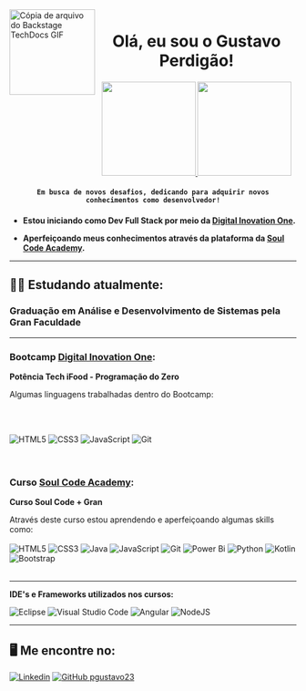 <img align="left" src="https://backstage.io/animations/backstage-software-catalog-icon-1.gif" alt="Cópia de arquivo do Backstage TechDocs GIF" height=150>
<h1 align="center">  
     Olá, eu sou o Gustavo Perdigão!
     <h4 align="center">
     <a href="https://github.com/pgustavo23">
           <img height=165 src="https://github-readme-stats.vercel.app/api?username=pgustavo23&hide_border=true&border_radius=8&show_icons=true&rank_icon=github&icon_color=36baa2&bg_color=484d5b&title_color=36baa2&text_color=fff&ring_color=36baa2" />
     </a>
     <a href="https://github.com/pgustavo23">
            <img height=165 src="https://github-readme-stats.vercel.app/api/top-langs?username=pgustavo23&langs_count=8&layout=compact&hide_border=true&bg_color=484d5b&title_color=36baa2&text_color=fff&border_color=36baa2" />
     </a>
</h4>
   
</h1>
<h4 align="center">

`Em busca de novos desafios, dedicando para adquirir novos conhecimentos como desenvolvedor!`
<br>
</h4>
<h4>
      
  * Estou iniciando como Dev Full Stack por meio da [Digital Inovation One](https://web.dio.me/users/gustavo_perdigao23?tab=achievements). 
    
  * Aperfeiçoando meus conhecimentos através da plataforma da [Soul Code Academy](https://soulcode.com/).
    
 <hr>
</h4>
 
## 👨‍💻 Estudando atualmente:

### Graduação em Análise e Desenvolvimento de Sistemas pela Gran Faculdade

<hr>

### Bootcamp [Digital Inovation One](https://web.dio.me/users/gustavo_perdigao23?tab=achievements): 

**Potência Tech iFood - Programação do Zero**


Algumas linguagens trabalhadas dentro do Bootcamp:
 
<br>
<br>

![HTML5](https://img.shields.io/badge/HTML5-E34F26?style=for-the-badge&logo=html5&logoColor=white)
![CSS3](https://img.shields.io/badge/CSS3-1572B6?style=for-the-badge&logo=css3&logoColor=white)
![JavaScript](https://img.shields.io/badge/javascript-%23323330.svg?style=for-the-badge&logo=javascript&logoColor=%23F7DF1E)
![Git](https://img.shields.io/badge/Git-E34F26?style=for-the-badge&logo=git&logoColor=white)
<br>
<br>
<br>

### Curso [Soul Code Academy](https://soulcode.com/):

**Curso Soul Code + Gran**

Através deste curso estou aprendendo e aperfeiçoando algumas skills como:
<br>
<br>
![HTML5](https://img.shields.io/badge/HTML5-E34F26?style=for-the-badge&logo=html5&logoColor=white)
![CSS3](https://img.shields.io/badge/CSS3-1572B6?style=for-the-badge&logo=css3&logoColor=white)
![Java](https://img.shields.io/badge/java-%23ED8B00.svg?style=for-the-badge&logo=openjdk&logoColor=white)
![JavaScript](https://img.shields.io/badge/javascript-%23323330.svg?style=for-the-badge&logo=javascript&logoColor=%23F7DF1E)
![Git](https://img.shields.io/badge/Git-E34F26?style=for-the-badge&logo=git&logoColor=white)
![Power Bi](https://img.shields.io/badge/power_bi-F2C811?style=for-the-badge&logo=powerbi&logoColor=black)
![Python](https://img.shields.io/badge/python-3670A0?style=for-the-badge&logo=python&logoColor=ffdd54)
![Kotlin](https://img.shields.io/badge/kotlin-%237F52FF.svg?style=for-the-badge&logo=kotlin&logoColor=white)
![Bootstrap](https://img.shields.io/badge/bootstrap-%238511FA.svg?style=for-the-badge&logo=bootstrap&logoColor=white)
<br>
<br>
<hr>

**IDE's e Frameworks utilizados nos cursos:**

![Eclipse](https://img.shields.io/badge/Eclipse-FE7A16.svg?style=for-the-badge&logo=Eclipse&logoColor=white)
![Visual Studio Code](https://img.shields.io/badge/Visual%20Studio%20Code-0078d7.svg?style=for-the-badge&logo=visual-studio-code&logoColor=white)
![Angular](https://img.shields.io/badge/angular-%23DD0031.svg?style=for-the-badge&logo=angular&logoColor=white)
![NodeJS](https://img.shields.io/badge/node.js-6DA55F?style=for-the-badge&logo=node.js&logoColor=white)
<hr>

## 🖥️ Me encontre no: 
  [![Linkedin](https://img.shields.io/badge/linkedin-%230077B5.svg?style=for-the-badge&logo=linkedin&logoColor=white&link=https://www.linkedin.com/in/gustavo-perdigão-0b6a0123b)](https://www.linkedin.com/in/gustavo-perdigão-0b6a0123b)
  [![GitHub pgustavo23](https://img.shields.io/badge/github-%23121011.svg?style=for-the-badge&logo=github&logoColor=white&link=https://github.com/pgustavo23)](https://github.com/pgustavo23)
  
  
<br>





 
